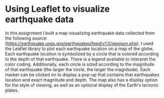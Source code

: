 # Using Leaflet to visualize earthquake data
In this assignment I built a map visualizing earthquake data collected from the following source: (https://earthquake.usgs.gov/earthquakes/feed/v1.0/geojson.php). I used the Leaflet library to plot each earthquake location on a map of the globe. Each earthquake location is symbolized by a circle that is colored according to the depth of that earthquake. There is a legend available to interpret the color coding. Additionally, each circle is sized according to the magnitude of that earthquake (the larger the circle, the larger the magnitude). Each marker can be clicked on to display a pop-up that contains that earthquakes location and exact magnitude and depth. The map also has a display option for the style of viewing, as well as an optional display of the Earth's tectonic plates.
